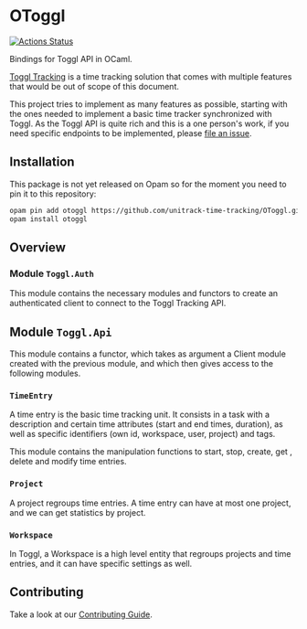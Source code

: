 # OToggl

[![Actions Status](https://github.com/christophe-riolo/otoggl/workflows/CI/badge.svg)](https://github.com/christophe-riolo/otoggl/actions)

Bindings for Toggl API in OCaml.

[Toggl Tracking](https://tack.toggl.com) is a time tracking solution that comes
with multiple features that would be out of scope of this document.

This project tries to implement as many features as possible, starting with the
ones needed to implement a basic time tracker synchronized with Toggl. As the
Toggl API is quite rich and this is a one person's work, if you need specific
endpoints to be implemented, please
[file an issue](https://github.com/unitrack-time-tracking/OToggl/issues).

## Installation

This package is not yet released on Opam so for the moment you need to pin it to
this repository:

```bash
opam pin add otoggl https://github.com/unitrack-time-tracking/OToggl.git#0.2.1
opam install otoggl
```

## Overview

### Module `Toggl.Auth`

This module contains the necessary modules and functors to create an
authenticated client to connect to the Toggl Tracking API.

## Module `Toggl.Api`

This module contains a functor, which takes as argument a Client module created
with the previous module, and which then gives access to the following modules.

### `TimeEntry`

A time entry is the basic time tracking unit. It consists in a task with a
description and certain time attributes (start and end times, duration), as well
as specific identifiers (own id, workspace, user, project) and tags.

This module contains the manipulation functions to start, stop, create, get ,
delete and modify time entries.

### `Project`

A project regroups time entries. A time entry can have at most one project, and
we can get statistics by project.

### `Workspace`

In Toggl, a Workspace is a high level entity that regroups projects and time
entries, and it can have specific settings as well. 

## Contributing

Take a look at our [Contributing Guide](CONTRIBUTING.md).
